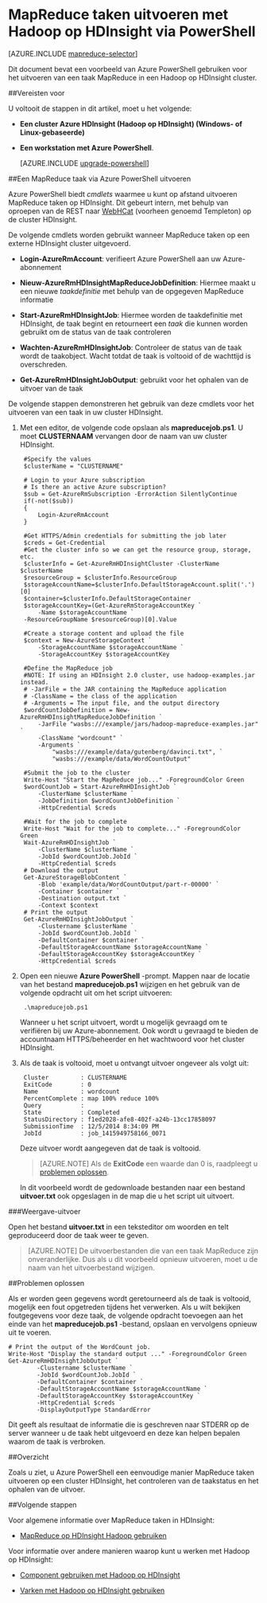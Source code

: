 <properties
   pageTitle="Gebruik MapReduce en PowerShell met Hadoop | Microsoft Azure"
   description="Leer hoe u PowerShell gebruiken om te MapReduce taken op afstand uitvoeren met Hadoop op HDInsight."
   services="hdinsight"
   documentationCenter=""
   authors="Blackmist"
   manager="jhubbard"
   editor="cgronlun"
    tags="azure-portal"/>

<tags
   ms.service="hdinsight"
   ms.devlang="na"
   ms.topic="article"
   ms.tgt_pltfrm="na"
   ms.workload="big-data"
   ms.date="08/29/2016"
   ms.author="larryfr"/>

# <a name="run-mapreduce-jobs-with-hadoop-on-hdinsight-using-powershell"></a>MapReduce taken uitvoeren met Hadoop op HDInsight via PowerShell

[AZURE.INCLUDE [mapreduce-selector](../../includes/hdinsight-selector-use-mapreduce.md)]

Dit document bevat een voorbeeld van Azure PowerShell gebruiken voor het uitvoeren van een taak MapReduce in een Hadoop op HDInsight cluster.

##<a id="prereq"></a>Vereisten voor

U voltooit de stappen in dit artikel, moet u het volgende:

- **Een cluster Azure HDInsight (Hadoop op HDInsight) (Windows- of Linux-gebaseerde)**

- **Een workstation met Azure PowerShell**.

    [AZURE.INCLUDE [upgrade-powershell](../../includes/hdinsight-use-latest-powershell.md)]

##<a id="powershell"></a>Een MapReduce taak via Azure PowerShell uitvoeren

Azure PowerShell biedt *cmdlets* waarmee u kunt op afstand uitvoeren MapReduce taken op HDInsight. Dit gebeurt intern, met behulp van oproepen van de REST naar [WebHCat](https://cwiki.apache.org/confluence/display/Hive/WebHCat) (voorheen genoemd Templeton) op de cluster HDInsight.

De volgende cmdlets worden gebruikt wanneer MapReduce taken op een externe HDInsight cluster uitgevoerd.

* **Login-AzureRmAccount**: verifieert Azure PowerShell aan uw Azure-abonnement

* **Nieuw-AzureRmHDInsightMapReduceJobDefinition**: Hiermee maakt u een nieuwe *taakdefinitie* met behulp van de opgegeven MapReduce informatie

* **Start-AzureRmHDInsightJob**: Hiermee worden de taakdefinitie met HDInsight, de taak begint en retourneert een *taak* die kunnen worden gebruikt om de status van de taak controleren

* **Wachten-AzureRmHDInsightJob**: Controleer de status van de taak wordt de taakobject. Wacht totdat de taak is voltooid of de wachttijd is overschreden.

* **Get-AzureRmHDInsightJobOutput**: gebruikt voor het ophalen van de uitvoer van de taak

De volgende stappen demonstreren het gebruik van deze cmdlets voor het uitvoeren van een taak in uw cluster HDInsight.

1. Met een editor, de volgende code opslaan als **mapreducejob.ps1**. U moet **CLUSTERNAAM** vervangen door de naam van uw cluster HDInsight.

        #Specify the values
        $clusterName = "CLUSTERNAME"
                
        # Login to your Azure subscription
        # Is there an active Azure subscription?
        $sub = Get-AzureRmSubscription -ErrorAction SilentlyContinue
        if(-not($sub))
        {
            Login-AzureRmAccount
        }

        #Get HTTPS/Admin credentials for submitting the job later
        $creds = Get-Credential
        #Get the cluster info so we can get the resource group, storage, etc.
        $clusterInfo = Get-AzureRmHDInsightCluster -ClusterName $clusterName
        $resourceGroup = $clusterInfo.ResourceGroup
        $storageAccountName=$clusterInfo.DefaultStorageAccount.split('.')[0]
        $container=$clusterInfo.DefaultStorageContainer
        $storageAccountKey=(Get-AzureRmStorageAccountKey `
            -Name $storageAccountName `
        -ResourceGroupName $resourceGroup)[0].Value

        #Create a storage content and upload the file
        $context = New-AzureStorageContext `
            -StorageAccountName $storageAccountName `
            -StorageAccountKey $storageAccountKey
            
        #Define the MapReduce job
        #NOTE: If using an HDInsight 2.0 cluster, use hadoop-examples.jar instead.
        # -JarFile = the JAR containing the MapReduce application
        # -ClassName = the class of the application
        # -Arguments = The input file, and the output directory
        $wordCountJobDefinition = New-AzureRmHDInsightMapReduceJobDefinition `
            -JarFile "wasbs:///example/jars/hadoop-mapreduce-examples.jar" `
            -ClassName "wordcount" `
            -Arguments `
                "wasbs:///example/data/gutenberg/davinci.txt", `
                "wasbs:///example/data/WordCountOutput"

        #Submit the job to the cluster
        Write-Host "Start the MapReduce job..." -ForegroundColor Green
        $wordCountJob = Start-AzureRmHDInsightJob `
            -ClusterName $clusterName `
            -JobDefinition $wordCountJobDefinition `
            -HttpCredential $creds

        #Wait for the job to complete
        Write-Host "Wait for the job to complete..." -ForegroundColor Green
        Wait-AzureRmHDInsightJob `
            -ClusterName $clusterName `
            -JobId $wordCountJob.JobId `
            -HttpCredential $creds
        # Download the output
        Get-AzureStorageBlobContent `
            -Blob 'example/data/WordCountOutput/part-r-00000' `
            -Container $container `
            -Destination output.txt `
            -Context $context
        # Print the output
        Get-AzureRmHDInsightJobOutput `
            -Clustername $clusterName `
            -JobId $wordCountJob.JobId `
            -DefaultContainer $container `
            -DefaultStorageAccountName $storageAccountName `
            -DefaultStorageAccountKey $storageAccountKey `
            -HttpCredential $creds
            
2. Open een nieuwe **Azure PowerShell** -prompt. Mappen naar de locatie van het bestand **mapreducejob.ps1** wijzigen en het gebruik van de volgende opdracht uit om het script uitvoeren:

        .\mapreducejob.ps1
    
    Wanneer u het script uitvoert, wordt u mogelijk gevraagd om te verifiëren bij uw Azure-abonnement. Ook wordt u gevraagd te bieden de accountnaam HTTPS/beheerder en het wachtwoord voor het cluster HDInsight.

3. Als de taak is voltooid, moet u ontvangt uitvoer ongeveer als volgt uit:

        Cluster         : CLUSTERNAME
        ExitCode        : 0
        Name            : wordcount
        PercentComplete : map 100% reduce 100%
        Query           :
        State           : Completed
        StatusDirectory : f1ed2028-afe8-402f-a24b-13cc17858097
        SubmissionTime  : 12/5/2014 8:34:09 PM
        JobId           : job_1415949758166_0071

    Deze uitvoer wordt aangegeven dat de taak is voltooid.

    > [AZURE.NOTE] Als de **ExitCode** een waarde dan 0 is, raadpleegt u [problemen oplossen](#troubleshooting).

    In dit voorbeeld wordt de gedownloade bestanden naar een bestand **uitvoer.txt** ook opgeslagen in de map die u het script uit uitvoert.

###<a name="view-output"></a>Weergave-uitvoer

Open het bestand **uitvoer.txt** in een teksteditor om woorden en telt geproduceerd door de taak weer te geven.

> [AZURE.NOTE] De uitvoerbestanden die van een taak MapReduce zijn onveranderlijke. Dus als u dit voorbeeld opnieuw uitvoeren, moet u de naam van het uitvoerbestand wijzigen.

##<a id="troubleshooting"></a>Problemen oplossen

Als er worden geen gegevens wordt geretourneerd als de taak is voltooid, mogelijk een fout opgetreden tijdens het verwerken. Als u wilt bekijken foutgegevens voor deze taak, de volgende opdracht toevoegen aan het einde van het **mapreducejob.ps1** -bestand, opslaan en vervolgens opnieuw uit te voeren.

    # Print the output of the WordCount job.
    Write-Host "Display the standard output ..." -ForegroundColor Green
    Get-AzureRmHDInsightJobOutput `
            -Clustername $clusterName `
            -JobId $wordCountJob.JobId `
            -DefaultContainer $container `
            -DefaultStorageAccountName $storageAccountName `
            -DefaultStorageAccountKey $storageAccountKey `
            -HttpCredential $creds `
            -DisplayOutputType StandardError

Dit geeft als resultaat de informatie die is geschreven naar STDERR op de server wanneer u de taak hebt uitgevoerd en deze kan helpen bepalen waarom de taak is verbroken.

##<a id="summary"></a>Overzicht

Zoals u ziet, u Azure PowerShell een eenvoudige manier MapReduce taken uitvoeren op een cluster HDInsight, het controleren van de taakstatus en het ophalen van de uitvoer.

##<a id="nextsteps"></a>Volgende stappen

Voor algemene informatie over MapReduce taken in HDInsight:

* [MapReduce op HDInsight Hadoop gebruiken](hdinsight-use-mapreduce.md)

Voor informatie over andere manieren waarop kunt u werken met Hadoop op HDInsight:

* [Component gebruiken met Hadoop op HDInsight](hdinsight-use-hive.md)

* [Varken met Hadoop op HDInsight gebruiken](hdinsight-use-pig.md)
